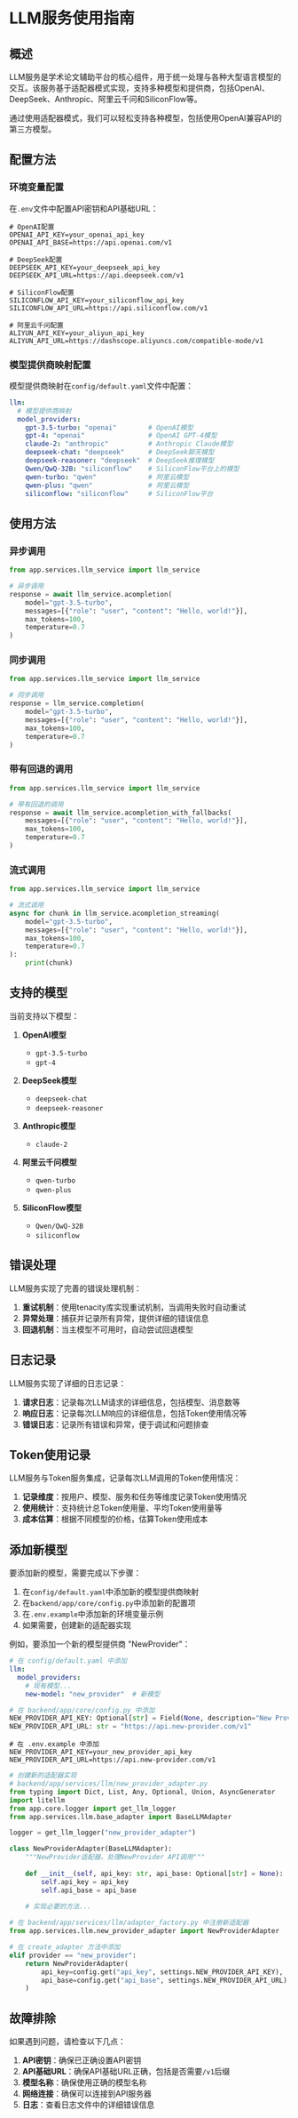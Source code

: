 # LLM服务使用指南

## 概述

LLM服务是学术论文辅助平台的核心组件，用于统一处理与各种大型语言模型的交互。该服务基于适配器模式实现，支持多种模型和提供商，包括OpenAI、DeepSeek、Anthropic、阿里云千问和SiliconFlow等。

通过使用适配器模式，我们可以轻松支持各种模型，包括使用OpenAI兼容API的第三方模型。

## 配置方法

### 环境变量配置

在`.env`文件中配置API密钥和API基础URL：

```
# OpenAI配置
OPENAI_API_KEY=your_openai_api_key
OPENAI_API_BASE=https://api.openai.com/v1

# DeepSeek配置
DEEPSEEK_API_KEY=your_deepseek_api_key
DEEPSEEK_API_URL=https://api.deepseek.com/v1

# SiliconFlow配置
SILICONFLOW_API_KEY=your_siliconflow_api_key
SILICONFLOW_API_URL=https://api.siliconflow.com/v1

# 阿里云千问配置
ALIYUN_API_KEY=your_aliyun_api_key
ALIYUN_API_URL=https://dashscope.aliyuncs.com/compatible-mode/v1
```

### 模型提供商映射配置

模型提供商映射在`config/default.yaml`文件中配置：

```yaml
llm:
  # 模型提供商映射
  model_providers:
    gpt-3.5-turbo: "openai"        # OpenAI模型
    gpt-4: "openai"                # OpenAI GPT-4模型
    claude-2: "anthropic"          # Anthropic Claude模型
    deepseek-chat: "deepseek"      # DeepSeek聊天模型
    deepseek-reasoner: "deepseek"  # DeepSeek推理模型
    Qwen/QwQ-32B: "siliconflow"    # SiliconFlow平台上的模型
    qwen-turbo: "qwen"             # 阿里云模型
    qwen-plus: "qwen"              # 阿里云模型
    siliconflow: "siliconflow"     # SiliconFlow平台
```

## 使用方法

### 异步调用

```python
from app.services.llm_service import llm_service

# 异步调用
response = await llm_service.acompletion(
    model="gpt-3.5-turbo",
    messages=[{"role": "user", "content": "Hello, world!"}],
    max_tokens=100,
    temperature=0.7
)
```

### 同步调用

```python
from app.services.llm_service import llm_service

# 同步调用
response = llm_service.completion(
    model="gpt-3.5-turbo",
    messages=[{"role": "user", "content": "Hello, world!"}],
    max_tokens=100,
    temperature=0.7
)
```

### 带有回退的调用

```python
from app.services.llm_service import llm_service

# 带有回退的调用
response = await llm_service.acompletion_with_fallbacks(
    messages=[{"role": "user", "content": "Hello, world!"}],
    max_tokens=100,
    temperature=0.7
)
```

### 流式调用

```python
from app.services.llm_service import llm_service

# 流式调用
async for chunk in llm_service.acompletion_streaming(
    model="gpt-3.5-turbo",
    messages=[{"role": "user", "content": "Hello, world!"}],
    max_tokens=100,
    temperature=0.7
):
    print(chunk)
```

## 支持的模型

当前支持以下模型：

1. **OpenAI模型**
   - `gpt-3.5-turbo`
   - `gpt-4`

2. **DeepSeek模型**
   - `deepseek-chat`
   - `deepseek-reasoner`

3. **Anthropic模型**
   - `claude-2`

4. **阿里云千问模型**
   - `qwen-turbo`
   - `qwen-plus`

5. **SiliconFlow模型**
   - `Qwen/QwQ-32B`
   - `siliconflow`

## 错误处理

LLM服务实现了完善的错误处理机制：

1. **重试机制**：使用tenacity库实现重试机制，当调用失败时自动重试
2. **异常处理**：捕获并记录所有异常，提供详细的错误信息
3. **回退机制**：当主模型不可用时，自动尝试回退模型

## 日志记录

LLM服务实现了详细的日志记录：

1. **请求日志**：记录每次LLM请求的详细信息，包括模型、消息数等
2. **响应日志**：记录每次LLM响应的详细信息，包括Token使用情况等
3. **错误日志**：记录所有错误和异常，便于调试和问题排查

## Token使用记录

LLM服务与Token服务集成，记录每次LLM调用的Token使用情况：

1. **记录维度**：按用户、模型、服务和任务等维度记录Token使用情况
2. **使用统计**：支持统计总Token使用量、平均Token使用量等
3. **成本估算**：根据不同模型的价格，估算Token使用成本

## 添加新模型

要添加新的模型，需要完成以下步骤：

1. 在`config/default.yaml`中添加新的模型提供商映射
2. 在`backend/app/core/config.py`中添加新的配置项
3. 在`.env.example`中添加新的环境变量示例
4. 如果需要，创建新的适配器实现

例如，要添加一个新的模型提供商 "NewProvider"：

```yaml
# 在 config/default.yaml 中添加
llm:
  model_providers:
    # 现有模型...
    new-model: "new_provider"  # 新模型
```

```python
# 在 backend/app/core/config.py 中添加
NEW_PROVIDER_API_KEY: Optional[str] = Field(None, description="New Provider API密钥")
NEW_PROVIDER_API_URL: str = "https://api.new-provider.com/v1"
```

```
# 在 .env.example 中添加
NEW_PROVIDER_API_KEY=your_new_provider_api_key
NEW_PROVIDER_API_URL=https://api.new-provider.com/v1
```

```python
# 创建新的适配器实现
# backend/app/services/llm/new_provider_adapter.py
from typing import Dict, List, Any, Optional, Union, AsyncGenerator
import litellm
from app.core.logger import get_llm_logger
from app.services.llm.base_adapter import BaseLLMAdapter

logger = get_llm_logger("new_provider_adapter")

class NewProviderAdapter(BaseLLMAdapter):
    """NewProvider适配器，处理NewProvider API调用"""
    
    def __init__(self, api_key: str, api_base: Optional[str] = None):
        self.api_key = api_key
        self.api_base = api_base
        
    # 实现必要的方法...
```

```python
# 在 backend/app/services/llm/adapter_factory.py 中注册新适配器
from app.services.llm.new_provider_adapter import NewProviderAdapter

# 在 create_adapter 方法中添加
elif provider == "new_provider":
    return NewProviderAdapter(
        api_key=config.get("api_key", settings.NEW_PROVIDER_API_KEY),
        api_base=config.get("api_base", settings.NEW_PROVIDER_API_URL)
    )
```

## 故障排除

如果遇到问题，请检查以下几点：

1. **API密钥**：确保已正确设置API密钥
2. **API基础URL**：确保API基础URL正确，包括是否需要`/v1`后缀
3. **模型名称**：确保使用正确的模型名称
4. **网络连接**：确保可以连接到API服务器
5. **日志**：查看日志文件中的详细错误信息

